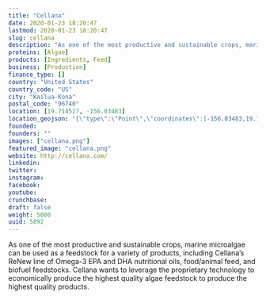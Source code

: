 ```yaml
---
title: "Cellana"
date: 2020-01-23 18:20:47
lastmod: 2020-01-23 18:20:47
slug: cellana
description: "As one of the most productive and sustainable crops, marine microalgae can be used as a feedstock for a variety of products, including Cellana’s ReNew line of Omega-3 EPA and DHA nutritional oils, food/animal feed, and biofuel feedstocks. Cellana wants to leverage the proprietary technology to economically produce the highest quality algae feedstock to produce the highest quality products."
proteins: [Algae]
products: [Ingredients, Feed]
business: [Production]
finance_type: []
country: "United States"
country_code: "US"
city: "Kailua-Kona"
postal_code: "96740"
location: [19.714527, -156.03483]
location_geojson: "{\"type\":\"Point\",\"coordinates\":[-156.03483,19.714527]}"
founded: 
founders: ""
images: ["cellana.png"]
featured_image: "cellana.png"
website: http://cellana.com/
linkedin: 
twitter: 
instagram: 
facebook: 
youtube: 
crunchbase: 
draft: false
weight: 5000
uuid: 5892
---
```

As one of the most productive and sustainable crops, marine microalgae can be used as a feedstock for a variety of products, including Cellana’s ReNew line of Omega-3 EPA and DHA nutritional oils, food/animal feed, and biofuel feedstocks. Cellana wants to leverage the proprietary technology to economically produce the highest quality algae feedstock to produce the highest quality products.
